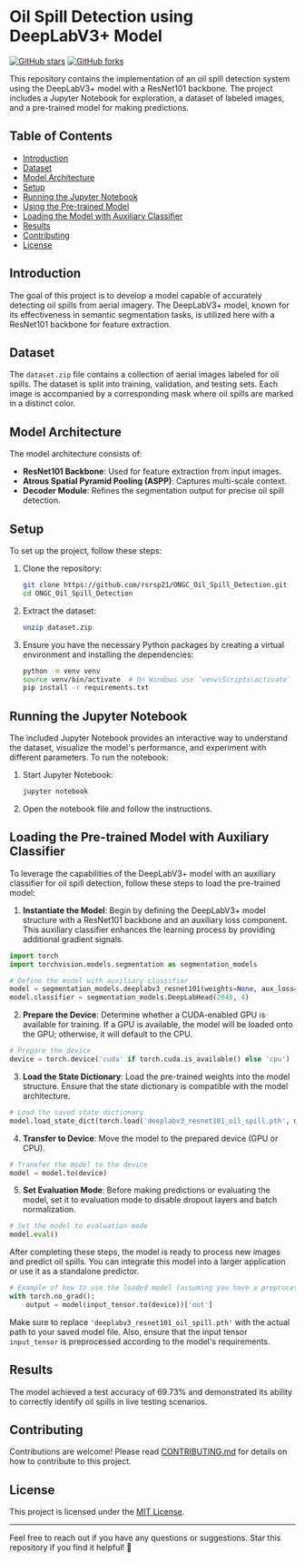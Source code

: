 # Oil Spill Detection using DeepLabV3+ Model

[![GitHub stars](https://img.shields.io/github/stars/rsrsp21/ONGC_Oil_Spill_Detection?style=social)](https://github.com/rsrsp21/ONGC_Oil_Spill_Detection)
[![GitHub forks](https://img.shields.io/github/forks/rsrsp21/ONGC_Oil_Spill_Detection?style=social)](https://github.com/rsrsp21/ONGC_Oil_Spill_Detection)

This repository contains the implementation of an oil spill detection system using the DeepLabV3+ model with a ResNet101 backbone. The project includes a Jupyter Notebook for exploration, a dataset of labeled images, and a pre-trained model for making predictions.

## Table of Contents

- [Introduction](#introduction)
- [Dataset](#dataset)
- [Model Architecture](#model-architecture)
- [Setup](#setup)
- [Running the Jupyter Notebook](#running-the-jupyter-notebook)
- [Using the Pre-trained Model](#using-the-pre-trained-model)
- [Loading the Model with Auxiliary Classifier](#loading-the-model-with-auxiliary-classifier)
- [Results](#results)
- [Contributing](#contributing)
- [License](#license)

## Introduction

The goal of this project is to develop a model capable of accurately detecting oil spills from aerial imagery. The DeepLabV3+ model, known for its effectiveness in semantic segmentation tasks, is utilized here with a ResNet101 backbone for feature extraction.

## Dataset

The `dataset.zip` file contains a collection of aerial images labeled for oil spills. The dataset is split into training, validation, and testing sets. Each image is accompanied by a corresponding mask where oil spills are marked in a distinct color.

## Model Architecture

The model architecture consists of:
- **ResNet101 Backbone**: Used for feature extraction from input images.
- **Atrous Spatial Pyramid Pooling (ASPP)**: Captures multi-scale context.
- **Decoder Module**: Refines the segmentation output for precise oil spill detection.

## Setup

To set up the project, follow these steps:

1. Clone the repository:
   ```bash
   git clone https://github.com/rsrsp21/ONGC_Oil_Spill_Detection.git
   cd ONGC_Oil_Spill_Detection
   ```

2. Extract the dataset:
   ```bash
   unzip dataset.zip
   ```

3. Ensure you have the necessary Python packages by creating a virtual environment and installing the dependencies:
   ```bash
   python -m venv venv
   source venv/bin/activate  # On Windows use `venv\Scripts\activate`
   pip install -r requirements.txt
   ```

## Running the Jupyter Notebook

The included Jupyter Notebook provides an interactive way to understand the dataset, visualize the model's performance, and experiment with different parameters. To run the notebook:

1. Start Jupyter Notebook:
   ```bash
   jupyter notebook
   ```

2. Open the notebook file and follow the instructions.

## Loading the Pre-trained Model with Auxiliary Classifier

To leverage the capabilities of the DeepLabV3+ model with an auxiliary classifier for oil spill detection, follow these steps to load the pre-trained model:

1. **Instantiate the Model**: Begin by defining the DeepLabV3+ model structure with a ResNet101 backbone and an auxiliary loss component. This auxiliary classifier enhances the learning process by providing additional gradient signals.

```python
import torch
import torchvision.models.segmentation as segmentation_models

# Define the model with auxiliary classifier
model = segmentation_models.deeplabv3_resnet101(weights=None, aux_loss=True)
model.classifier = segmentation_models.DeepLabHead(2048, 4)
```

2. **Prepare the Device**: Determine whether a CUDA-enabled GPU is available for training. If a GPU is available, the model will be loaded onto the GPU; otherwise, it will default to the CPU.

```python
# Prepare the device
device = torch.device('cuda' if torch.cuda.is_available() else 'cpu')
```

3. **Load the State Dictionary**: Load the pre-trained weights into the model structure. Ensure that the state dictionary is compatible with the model architecture.

```python
# Load the saved state dictionary
model.load_state_dict(torch.load('deeplabv3_resnet101_oil_spill.pth', map_location=device))
```

4. **Transfer to Device**: Move the model to the prepared device (GPU or CPU).

```python
# Transfer the model to the device
model = model.to(device)
```

5. **Set Evaluation Mode**: Before making predictions or evaluating the model, set it to evaluation mode to disable dropout layers and batch normalization.

```python
# Set the model to evaluation mode
model.eval()
```

After completing these steps, the model is ready to process new images and predict oil spills. You can integrate this model into a larger application or use it as a standalone predictor.

```python
# Example of how to use the loaded model (assuming you have a preprocessed image tensor 'input_tensor')
with torch.no_grad():
    output = model(input_tensor.to(device))['out']
```

Make sure to replace `'deeplabv3_resnet101_oil_spill.pth'` with the actual path to your saved model file. Also, ensure that the input tensor `input_tensor` is preprocessed according to the model's requirements.

## Results

The model achieved a test accuracy of 69.73% and demonstrated its ability to correctly identify oil spills in live testing scenarios.

## Contributing

Contributions are welcome! Please read [CONTRIBUTING.md](CONTRIBUTING.md) for details on how to contribute to this project.

## License

This project is licensed under the [MIT License](LICENSE).

---

Feel free to reach out if you have any questions or suggestions. Star this repository if you find it helpful! 🌟
